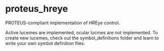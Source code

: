 # proteus_hreye
PROTEUS-compliant implementation of HREye control.

Active lucemes are implemented, ocular lucmes are not implemented. To create new lucemes, check out the symbol_definitions folder and learn to write your own symbol definition files. 
